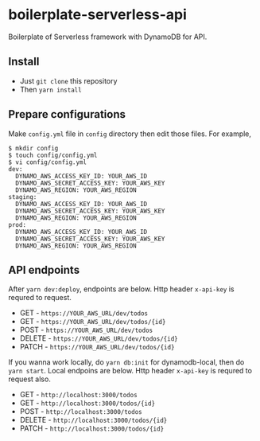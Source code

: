 # boilerplate-serverless-api

Boilerplate of Serverless framework with DynamoDB for API.

## Install

* Just `git clone` this repository
* Then `yarn install`

## Prepare configurations

Make `config.yml` file in `config` directory then edit those files.
For example,

```
$ mkdir config
$ touch config/config.yml
$ vi config/config.yml
dev:
  DYNAMO_AWS_ACCESS_KEY_ID: YOUR_AWS_ID
  DYNAMO_AWS_SECRET_ACCESS_KEY: YOUR_AWS_KEY
  DYNAMO_AWS_REGION: YOUR_AWS_REGION
staging:
  DYNAMO_AWS_ACCESS_KEY_ID: YOUR_AWS_ID
  DYNAMO_AWS_SECRET_ACCESS_KEY: YOUR_AWS_KEY
  DYNAMO_AWS_REGION: YOUR_AWS_REGION
prod:
  DYNAMO_AWS_ACCESS_KEY_ID: YOUR_AWS_ID
  DYNAMO_AWS_SECRET_ACCESS_KEY: YOUR_AWS_KEY
  DYNAMO_AWS_REGION: YOUR_AWS_REGION
```

## API endpoints

After `yarn dev:deploy`, endpoints are below.
Http header `x-api-key` is requred to request.

* GET - `https://YOUR_AWS_URL/dev/todos`
* GET - `https://YOUR_AWS_URL/dev/todos/{id}`
* POST - `https://YOUR_AWS_URL/dev/todos`
* DELETE - `https://YOUR_AWS_URL/dev/todos/{id}`
* PATCH - `https://YOUR_AWS_URL/dev/todos/{id}`

If you wanna work locally, do `yarn db:init` for dynamodb-local, then do `yarn start`.
Local endpoins are below.
Http header `x-api-key` is requred to request also.

* GET - `http://localhost:3000/todos`
* GET - `http://localhost:3000/todos/{id}`
* POST - `http://localhost:3000/todos`
* DELETE - `http://localhost:3000/todos/{id}`
* PATCH - `http://localhost:3000/todos/{id}`
